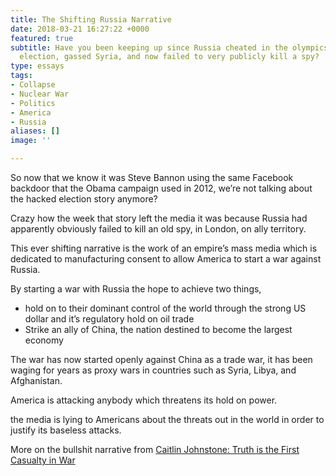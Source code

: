 ```yaml
---
title: The Shifting Russia Narrative
date: 2018-03-21 16:27:22 +0000
featured: true
subtitle: Have you been keeping up since Russia cheated in the olympics, hacked the
  election, gassed Syria, and now failed to very publicly kill a spy?
type: essays
tags:
- Collapse
- Nuclear War
- Politics
- America
- Russia
aliases: []
image: ''

---
```

So now that we know it was Steve Bannon using the same Facebook backdoor that the Obama campaign used in 2012, we’re not talking about the hacked election story anymore?

Crazy how the week that story left the media it was because Russia had apparently obviously failed to kill an old spy, in London, on ally territory.

This ever shifting narrative is the work of an empire’s mass media which is dedicated to manufacturing consent to allow America to start a war against Russia.

By starting a war with Russia the hope to achieve two things,

* hold on to their dominant control of the world through the strong US dollar and it’s regulatory hold on oil trade
* Strike an ally of China, the nation destined to become the largest economy

The war has now started openly against China as a trade war, it has been waging for years as proxy wars in countries such as Syria, Libya, and Afghanistan.

America is attacking anybody which threatens its hold on power.

the media is lying to Americans about the threats out in the world in order to justify its baseless attacks.

More on the bullshit narrative from [Caitlin Johnstone: Truth is the First Casualty in War](https://caitlinjohnstone.com/2018/03/21/truth-is-the-first-casualty-in-war-especially-in-cold-war/)
